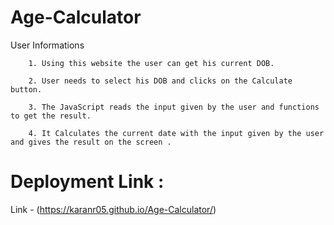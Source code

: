 # Age-Calculator

User Informations 

        1. Using this website the user can get his current DOB. 
        
        2. User needs to select his DOB and clicks on the Calculate button.
        
        3. The JavaScript reads the input given by the user and functions to get the result. 
        
        4. It Calculates the current date with the input given by the user and gives the result on the screen .

# Deployment Link :
  Link - (https://karanr05.github.io/Age-Calculator/)
        
